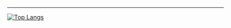 
---
[![Top Langs](https://github-readme-stats.vercel.app/api/top-langs/?username=gipage&theme=github_dark)](https://github.com/anuraghazra/github-readme-stats)
